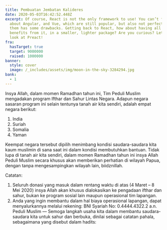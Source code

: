 ```yaml
---
title: Pembuatan Jembatan Kalideres
date: 2020-05-03T16:42:52.448Z
excerpt: Of course, React is not the only framework to use! You can’t forget
  about Angular, and Vue, which are still popular, but also not perfect. Each of
  them has some drawbacks. Getting back to React, how about having all the
  benefits from it, in a smaller, lighter package? Are you curious? Let’s take a
  look at Preact!
fra:
  hasTarget: true
  target: 9000000
  raised: 1000000
banner:
  style: cover
  image: /_includes/assets/img/moon-in-the-sky-3284294.jpg
bank:
  - 1
---
```

Insya Allah, dalam momen Ramadhan tahun ini, Tim Peduli Muslim mengadakan program Ifthar dan Sahur Lintas Negara. Adapun negara sasaran program ini selain tentunya tanah air kita sendiri, adalah empat negara berikut:

1. India
2. Suriah
3. Somalia
4. Yaman

Keempat negara tersebut dipilih menimbang kondisi saudara-saudara kita kaum muslimin di sana saat ini dalam kondisi membutuhkan bantuan. Tidak lupa di tanah air kita sendiri, dalam momen Ramadhan tahun ini insya Allah Peduli Muslim secara khusus akan memberikan perhatian di wilayah Papua, dengan tanpa mengesampingkan wilayah lain, biidznillah.

Catatan:

1. Seluruh donasi yang masuk dalam rentang waktu di atas (4 Maret – 8 Mei 2020) insya Allah akan khusus dialokasikan ke pengadaan ifthar dan sahur, bukan ke program sosial lain maupun operasional tim lapangan.
2. Anda yang ingin membantu dalam hal biaya operasional lapangan, dapat menyalurkannya melalui rekening: BNI Syariah No: 0.4444.4322.2 a.n. Peduli Muslim —
   Semoga langkah usaha kita dalam membantu saudara-saudara kita untuk sahur dan berbuka, dinilai sebagai catatan pahala, sebagaimana yang disebut dalam hadits: